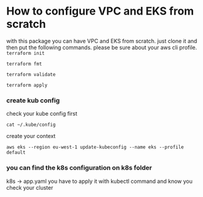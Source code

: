 # How to configure VPC and EKS from scratch
    
with this package you can have VPC and EKS from scratch. just clone it and then put the following commands. please be sure about your aws cli profile.
`terraform init` 

`terraform fmt`

`terraform validate` 

`terraform apply`

### create kub config 
check your kube config first 

`cat ~/.kube/config`

create your context 

`aws eks --region eu-west-1 update-kubeconfig --name eks --profile default`

### you can find the k8s configuration on k8s folder 
k8s -> app.yaml 
you have to apply it with kubectl command 
and know you check your cluster